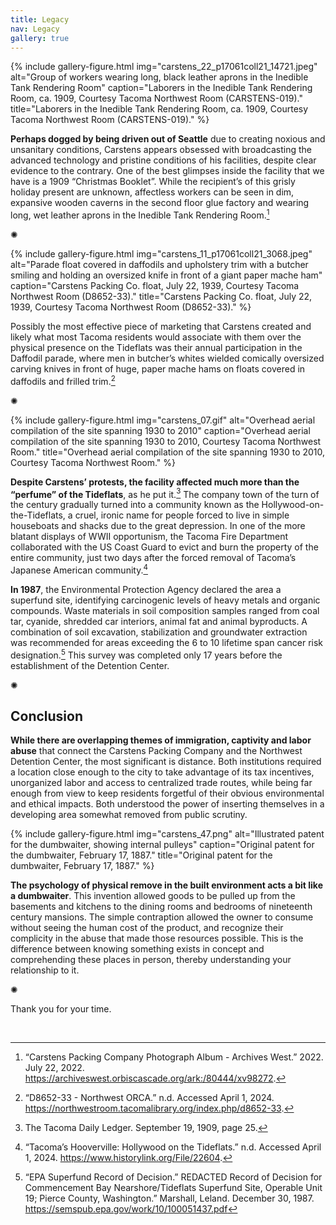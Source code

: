 ```yaml
---
title: Legacy
nav: Legacy
gallery: true
---
```


{% include gallery-figure.html img="carstens_22_p17061coll21_14721.jpeg" alt="Group of workers wearing long, black leather aprons in the Inedible Tank Rendering Room" caption="Laborers in the Inedible Tank Rendering Room, ca. 1909, Courtesy Tacoma Northwest Room (CARSTENS-019)." title="Laborers in the Inedible Tank Rendering Room, ca. 1909, Courtesy Tacoma Northwest Room (CARSTENS-019)." %}

**Perhaps dogged by being driven out of Seattle** due to creating noxious and unsanitary conditions, Carstens appears obsessed with broadcasting the advanced technology and pristine conditions of his facilities, despite clear evidence to the contrary. One of the best glimpses inside the facility that we have is a 1909 “Christmas Booklet”. While the recipient’s of this grisly holiday present are unknown, affectless workers can be seen in dim, expansive wooden caverns in the second floor glue factory and wearing long, wet leather aprons in the Inedible Tank Rendering Room.[^22] 

<p class="symbol">&#10042;</p>

{% include gallery-figure.html img="carstens_11_p17061coll21_3068.jpeg" alt="Parade float covered in daffodils and upholstery trim with a butcher smiling and holding an oversized knife in front of a giant paper mache ham" caption="Carstens Packing Co. float, July 22, 1939, Courtesy Tacoma Northwest Room (D8652-33)." title="Carstens Packing Co. float, July 22, 1939, Courtesy Tacoma Northwest Room (D8652-33)." %}

Possibly the most effective piece of marketing that Carstens created and likely what most Tacoma residents would associate with them over the physical presence on the Tideflats was their annual participation in the Daffodil parade, where men in butcher’s whites wielded comically oversized carving knives in front of huge, paper mache hams on floats covered in daffodils and frilled trim.[^23]

<p class="symbol">&#10042;</p>

{% include gallery-figure.html img="carstens_07.gif" alt="Overhead aerial compilation of the site spanning 1930 to 2010" caption="Overhead aerial compilation of the site spanning 1930 to 2010, Courtesy Tacoma Northwest Room." title="Overhead aerial compilation of the site spanning 1930 to 2010, Courtesy Tacoma Northwest Room." %}

**Despite Carstens’ protests, the facility affected much more than the “perfume” of the Tideflats**, as he put it.[^24] The company town of the turn of the century gradually turned into a community known as the Hollywood-on-the-Tideflats, a cruel, ironic name for people forced to live in simple houseboats and shacks due to the great depression. In one of the more blatant displays of WWII opportunism, the Tacoma Fire Department collaborated with the US Coast Guard to evict and burn the property of the entire community, just two days after the forced removal of Tacoma’s Japanese American community.[^25]

**In 1987**, the Environmental Protection Agency declared the area a superfund site, identifying carcinogenic levels of heavy metals and organic compounds. Waste materials in soil composition samples ranged from coal tar, cyanide, shredded car interiors, animal fat and animal byproducts. A combination of soil excavation, stabilization and groundwater extraction was recommended for areas exceeding the 6 to 10 lifetime span cancer risk designation.[^26] This survey was completed only 17 years before the establishment of the Detention Center. 

<p class="symbol">&#10042;</p>

## Conclusion

**While there are overlapping themes of immigration, captivity and labor abuse** that connect the Carstens Packing Company and the Northwest Detention Center, the most significant is distance. Both institutions required a location close enough to the city to take advantage of its tax incentives, unorganized labor and access to centralized trade routes, while being far enough from view to keep residents forgetful of their obvious environmental and ethical impacts. Both understood the power of inserting themselves in a developing area somewhat removed from public scrutiny.

{% include gallery-figure.html img="carstens_47.png" alt="Illustrated patent for the dumbwaiter, showing internal pulleys" caption="Original patent for the dumbwaiter, February 17, 1887." title="Original patent for the dumbwaiter, February 17, 1887." %}

**The psychology of physical remove in the built environment acts a bit like a dumbwaiter**. This invention allowed goods to be pulled up from the basements and kitchens to the dining rooms and bedrooms of nineteenth century mansions. The simple contraption allowed the owner to consume without seeing the human cost of the product, and recognize their complicity in the abuse that made those resources possible. This is the difference between knowing something exists in concept and comprehending these places in person, thereby understanding your relationship to it.

<p class="symbol">&#10042;</p>

Thank you for your time.

<br>

[^22]: “Carstens Packing Company Photograph Album - Archives West.” 2022. July 22, 2022. https://archiveswest.orbiscascade.org/ark:/80444/xv98272.
[^23]: “D8652-33 - Northwest ORCA.” n.d. Accessed April 1, 2024. https://northwestroom.tacomalibrary.org/index.php/d8652-33.
[^24]: The Tacoma Daily Ledger. September 19, 1909, page 25.
[^25]: “Tacoma’s Hooverville: Hollywood on the Tideflats.” n.d. Accessed April 1, 2024. https://www.historylink.org/File/22604.
[^26]: “EPA Superfund Record of Decision.”	REDACTED Record of Decision for Commencement Bay Nearshore/Tideflats Superfund Site, Operable Unit 19; Pierce County, Washington.” Marshall, Leland. December 30, 1987. https://semspub.epa.gov/work/10/100051437.pdf